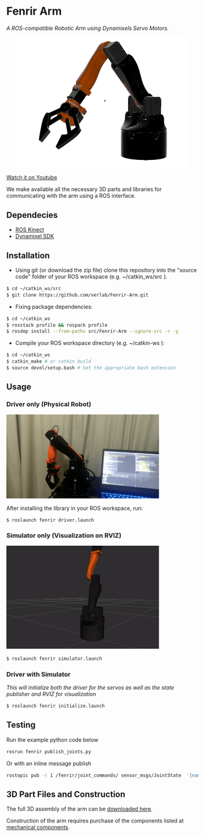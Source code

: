 # Fenrir Arm

_A ROS-compatible Robotic Arm using Dynamixels Servo Motors._

<p align="center">
  <img width="450" src="construction/fenrir.png">
</p>

[Watch it on Youtube](https://www.youtube.com/watch?v=ZB4075G5WaI)

We make available all the necessary 3D parts and libraries for communicating with the arm using a ROS interface.

## Dependecies

-   [ROS Kinect](http://wiki.ros.org/kinetic/Installation)
-   [Dynamixel SDK](http://wiki.ros.org/dynamixel_sdk)

## Installation

-   Using git (or download the zip file) clone this repository into the "source code" folder of your ROS workspace (e.g. ~/catkin_ws/src ).

```sh
$ cd ~/catkin_ws/src
$ git clone https://github.com/verlab/Fenrir-Arm.git
```

-   Fixing package dependencies:

```sh
$ cd ~/catkin_ws
$ rosstack profile && rospack profile
$ rosdep install --from-paths src/Fenrir-Arm --ignore-src -r -y
```

-   Compile your ROS workspace directory (e.g. ~/catkin-ws ):

```sh
$ cd ~/catkin_ws
$ catkin_make # or catkin build
$ source devel/setup.bash # Set the appropriate bash extension
```

## Usage

### Driver only (Physical Robot)

<p align="left">
  <img width="400" src="construction/physical-robot.gif">
</p>

After installing the library in your ROS workspace, run:

```sh
$ roslaunch fenrir driver.launch
```

### Simulator only (Visualization on RVIZ)

<p align="left">
  <img width="400" src="construction/urdf_arm.gif">
</p>

```sh
$ roslaunch fenrir simulator.launch
```

### Driver with Simulator

_This will initialize both the driver for the servos as well as the state publisher and RVIZ for visualization_

```sh
$ roslaunch fenrir initialize.launch
```

## Testing

Run the example python code below

```sh
rosrun fenrir publish_joints.py
```

Or with an inline message publish

```sh
rostopic pub -r 1 /fenrir/joint_commands/ sensor_msgs/JointState  '{name: [Base, Shoulder, Elbow, Wrist, Gripper], position: [0.5, 0.5, 0.5, 0.5, 0.0], velocity: [], effort: []}'
```

## 3D Part Files and Construction

The full 3D assembly of the arm can be [downloaded here](https://a360.co/2XFVj2e).

Construction of the arm requires purchase of the components listed at [mechanical components](construction/mechanical_components.md).

